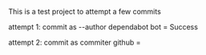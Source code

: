 This is a test project to attempt a few commits 


attempt 1: commit as --author dependabot bot = Success

attempt 2: commit as commiter github = 